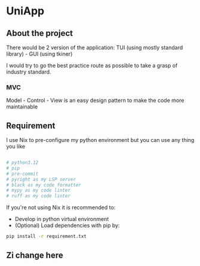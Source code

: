 # UniApp


## About the project

There would be 2 version of the application: TUI (using mostly standard library) - GUI (using tkiner)

I would try to go the best practice route as possible to take a grasp of industry standard.

### MVC

Model - Control - View is an easy design pattern to make the code more maintainable

## Requirement

I use Nix to pre-configure my python environment but you can use any thing you like
```python

# python3.12
# pip
# pre-commit
# pyright as my LSP server
# black as my code formatter
# mypy as my code linter
# ruff as my code linter

```

If you're not using Nix it is recommended to:
- Develop in python virtual environment
- (Optional) Load dependencies with pip by:

```sh
pip install -r requirement.txt
```
## Zi change here
